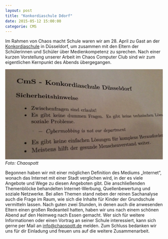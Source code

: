 ```yaml
---
layout: post
title: "Konkordiaschule Ddorf"
date: 2015-05-12 15:00:00
categorie: CMS
---
```

Im Rahmen von Chaos macht Schule waren wir am 28. April zu Gast an der [Konkordiaschule](http://konkordiaschule.de/) in Düsseldorf, um zusammen mit den Eltern der Schülerinnen und Schüler über Medienkompetenz zu sprechen. Nach einer kurzen Vorstellung unserer Arbeit im Chaos Computer Club sind wir zum eigentlichen Kernpunkt des Abends übergegangen.

![Chaos macht Schule](/media/2016-05-12/konkordiaschule00.jpg)
*Foto: Chaospott*

Begonnen haben wir mit einer möglichen Definition des Mediums „Internet“, wonach das Internet mit einer Stadt verglichen wird, in der es viele Angebote und Wege zu diesen Angeboten gibt. Die anschließenden Themenblöcke behandelten Internet-Werbung, Quellenbewertung und soziale Netzwerke. Bei allen Themen stand neben der reinen Sachanalyse auch die Frage im Raum, wie sich die Inhalte für Kinder der Grundschule vermitteln lassen. Nach guten zwei Stunden, in denen auch die anwesenden Eltern einen großen Redeanteil hatten, haben wir uns nach einem schönen Abend auf den Heimweg nach Essen gemacht. Wer sich für weitere Informationen oder einen Vortrag an seiner Schule interessiert, kann sich gerne per Mail an info@chaospott.de melden. Zum Schluss bedanken wir uns für dir Einladung und freuen uns auf die weitere Zusammenarbeit.
